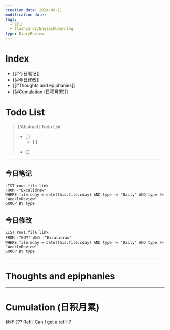 ```yaml
---
creation date: 2024-09-11
modification date: 
tags:
  - 日记
  - flashcards/EnglishLearning
type: DiaryReview
---
```

# Index
- [[#今日笔记]]
- [[#今日修改]]
- [[#Thoughts and epiphanies]]
- [[#Cumulation (日积月累)]]
# Todo List
>[!Abstract] Todo List
>- [ ] 
>	- [ ] 
>-  [ ] 

---
## 今日笔记
```dataview
LIST rows.file.link
FROM -"Excalidraw"
WHERE file.cday = date(this.file.cday) AND type != "Daily" AND type != "WeeklyReview"
GROUP BY type
```
## 今日修改
```dataview
LIST rows.file.link
FROM -"附件" AND -"Excalidraw"
WHERE file.mday = date(this.file.cday) AND type != "Daily" AND type != "WeeklyReview"
GROUP BY type
```

---
# Thoughts and epiphanies

---
# Cumulation (日积月累)
续杯
???
Refill 
Can I get a refill？